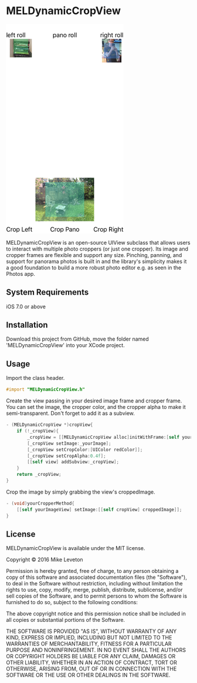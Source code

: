 # MELDynamicCropView 

<img src="https://raw.githubusercontent.com/Leveton/MELDynamicCropView/master/screenshot.png" alt="screenshot" width="320px" style="width: 320px;" />

MELDynamicCropView is an open-source UIView subclass that allows users to interact with multiple photo croppers (or just one cropper). Its image and cropper frames are flexible and support any size. Pinching, panning, and support for panorama photos is built in and the library's simplicity makes it a good foundation to build a more robust photo editor e.g. as seen in the Photos app.

## System Requirements
iOS 7.0 or above

## Installation

Download this project from GitHub, move the folder named 'MELDynamicCropView' into your XCode project.

## Usage

Import the class header.

``` objective-c
#import "MELDynamicCropView.h"
```

Create the view passing in your desired image frame and cropper frame. You can set the image, the cropper color, and the cropper alpha to make it semi-transparent. Don't forget to add it as a subview.

``` objective-c
- (MELDynamicCropView *)cropView{
    if (!_cropView){
        _cropView = [[MELDynamicCropView alloc]initWithFrame:[self yourImageFrame] cropFrame:[self yourCropperFrame]];
        [_cropView setImage:_yourImage];
        [_cropView setCropColor:[UIColor redColor]];
        [_cropView setCropAlpha:0.4f];
        [[self view] addSubview:_cropView];
    }
    return _cropView;
}
```

Crop the image by simply grabbing the view's croppedImage.

``` objective-c
- (void)yourCropperMethod{
    [[self yourImageView] setImage:[[self cropView] croppedImage]];
}
```

## License

MELDynamicCropView is available under the MIT license.

Copyright © 2016 Mike Leveton

Permission is hereby granted, free of charge, to any person obtaining a copy of this software and associated documentation files (the "Software"), to deal in the Software without restriction, including without limitation the rights to use, copy, modify, merge, publish, distribute, sublicense, and/or sell copies of the Software, and to permit persons to whom the Software is furnished to do so, subject to the following conditions:

The above copyright notice and this permission notice shall be included in all copies or substantial portions of the Software.

THE SOFTWARE IS PROVIDED "AS IS", WITHOUT WARRANTY OF ANY KIND, EXPRESS OR IMPLIED, INCLUDING BUT NOT LIMITED TO THE WARRANTIES OF MERCHANTABILITY, FITNESS FOR A PARTICULAR PURPOSE AND NONINFRINGEMENT. IN NO EVENT SHALL THE AUTHORS OR COPYRIGHT HOLDERS BE LIABLE FOR ANY CLAIM, DAMAGES OR OTHER LIABILITY, WHETHER IN AN ACTION OF CONTRACT, TORT OR OTHERWISE, ARISING FROM, OUT OF OR IN CONNECTION WITH THE SOFTWARE OR THE USE OR OTHER DEALINGS IN THE SOFTWARE.
